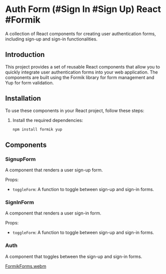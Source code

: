 # Auth Form (#Sign In #Sign Up) React #Formik

A collection of React components for creating user authentication forms, including sign-up and sign-in functionalities.

## Introduction

This project provides a set of reusable React components that allow you to quickly integrate user authentication forms into your web application. The components are built using the Formik library for form management and Yup for form validation.

## Installation

To use these components in your React project, follow these steps:

1. Install the required dependencies:

   ```bash
   npm install formik yup
   ```
## Components

### SignupForm

A component that renders a user sign-up form.

Props:
- `toggleForm`: A function to toggle between sign-up and sign-in forms.

### SignInForm

A component that renders a user sign-in form.

Props:
- `toggleForm`: A function to toggle between sign-up and sign-in forms.

### Auth

A component that toggles between the sign-up and sign-in forms.



[FormikForms.webm](https://github.com/umar8637/Formik-Forms/assets/114384219/1b0e9689-869d-4107-acb2-dfacee5b3024)
